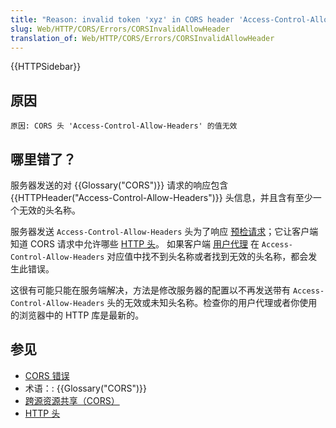 ```yaml
---
title: "Reason: invalid token 'xyz' in CORS header 'Access-Control-Allow-Headers'"
slug: Web/HTTP/CORS/Errors/CORSInvalidAllowHeader
translation_of: Web/HTTP/CORS/Errors/CORSInvalidAllowHeader
---
```

{{HTTPSidebar}}

## 原因

```
原因: CORS 头 'Access-Control-Allow-Headers' 的值无效
```

## 哪里错了？

服务器发送的对 {{Glossary("CORS")}} 请求的响应包含 {{HTTPHeader("Access-Control-Allow-Headers")}} 头信息，并且含有至少一个无效的头名称。

服务器发送 `Access-Control-Allow-Headers` 头为了响应 [预检请求](/zh-CN/docs/Glossary/Preflight_request)；它让客户端知道 CORS 请求中允许哪些 [HTTP 头](/zh-CN/docs/Web/HTTP/Headers)。
如果客户端 [用户代理](/zh-CN/docs/Glossary/User_agent) 在 `Access-Control-Allow-Headers` 对应值中找不到头名称或者找到无效的头名称，都会发生此错误。

这很有可能只能在服务端解决，方法是修改服务器的配置以不再发送带有 `Access-Control-Allow-Headers` 头的无效或未知头名称。检查你的用户代理或者你使用的浏览器中的 HTTP 库是最新的。

## 参见

- [CORS 错误](/zh-CN/docs/Web/HTTP/CORS/Errors)
- 术语：: {{Glossary("CORS")}}
- [跨源资源共享（CORS）](/zh-CN/docs/Web/HTTP/CORS)
- [HTTP 头](/zh-CN/docs/Web/HTTP/Headers)